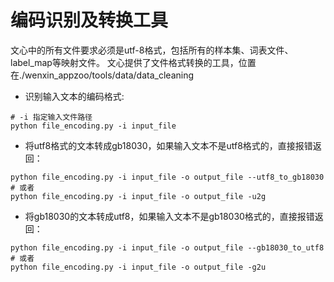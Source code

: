 # 编码识别及转换工具

文心中的所有文件要求必须是utf-8格式，包括所有的样本集、词表文件、label_map等映射文件。 文心提供了文件格式转换的工具，位置在./wenxin_appzoo/tools/data/data_cleaning
- 识别输入文本的编码格式:

```plain
# -i 指定输入文件路径
python file_encoding.py -i input_file
```

  - 将utf8格式的文本转成gb18030，如果输入文本不是utf8格式的，直接报错返回：

```plain
python file_encoding.py -i input_file -o output_file --utf8_to_gb18030
# 或者
python file_encoding.py -i input_file -o output_file -u2g
```

- 将gb18030的文本转成utf8，如果输入文本不是gb18030格式的，直接报错返回：

```plain
python file_encoding.py -i input_file -o output_file --gb18030_to_utf8
# 或者
python file_encoding.py -i input_file -o output_file -g2u
```